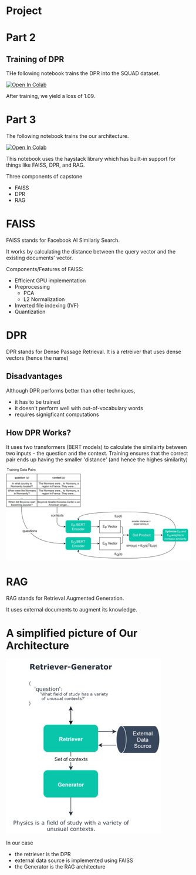 # Project

# Part 2

## Training of DPR

THe following notebook trains the DPR into the SQUAD dataset.

[![Open In Colab](https://colab.research.google.com/assets/colab-badge.svg)](https://colab.research.google.com/github/payne101/E2C/blob/main/dpr_training.ipynb)

After training, we yield a loss of 1.09.

# Part 3

The following notebook trains the our architecture.

[![Open In Colab](https://colab.research.google.com/assets/colab-badge.svg)](https://colab.research.google.com/github/payne101/E2C/blob/main/Capstone.ipynb)

This notebook uses the haystack library which has built-in support for things like FAISS, DPR, and RAG.

Three components of capstone
- FAISS
- DPR
- RAG

# FAISS

FAISS stands for Facebook AI Similariy Search.

It works by calculating the distance between the query vector and the existing documents' vector. 

Components/Features of FAISS:
- Efficient GPU implementation
- Preprocessing
    - PCA
    - L2 Normalization
- Inverted file indexing (IVF)
- Quantization


# DPR

DPR stands for Dense Passage Retrieval. It is a retreiver that uses dense vectors (hence the name)

## Disadvantages
Although DPR performs better than other techniques,
- it has to be trained
- it doesn't perform well with out-of-vocabulary words
- requires signigficant computations

## How DPR Works?
It uses two transformers (BERT models) to calculate the similairty between two inputs - the question and the context. Training ensures that the correct pair ends up having the smaller 'distance' (and hence the highes similarity)

![DPR](./img/dpr.png)

# RAG

RAG stands for Retrieval Augmented Generation.

It uses external documents to augment its knowledge.



# A simplified picture of Our Architecture
![DPR](./img/rag.png)

In our case
- the retriever is the DPR
- external data source is implemented using FAISS
- the Generator is the RAG architecture